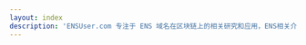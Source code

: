 ```yaml
---
layout: index
description: 'ENSUser.com 专注于 ENS 域名在区块链上的相关研究和应用，ENS相关介绍、注册与管理教程、中文文档、合约解读，以及ENS的其他相关研究。'
---
```


